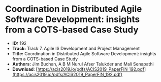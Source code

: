 # Coordination in Distributed Agile Software Development: insights from a COTS-based Case Study

- **ID:** 192
- **Track:** Track 7. Agile IS Development and Project Management
- **Title:** Coordination in Distributed Agile Software Development: insights from a COTS-based Case Study
- **Authors:** Jim Buchan, A B M Nurul Afser Talukder and Mali Senapathi
- **Download**: [https://acis2019.io/pdfs/ACIS2019_PaperFIN_192.pdf](https://acis2019.io/pdfs/ACIS2019_PaperFIN_192.pdf)